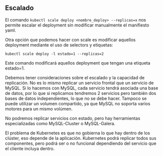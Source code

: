 ## Escalado

El comando `` kubectl scale deploy <nombre_deploy> --replicas=x `` nos permite escalar el deployment sin modificar manualmente el manifiesto yaml.


Otra opción que podemos hacer con scale es modificar aquellos deployment mediante el uso de selectors y etiquetas:



```shell
kubectl scale deploy -l estado=1 --replicas=2
```

Este comando modificará aquellos deployment que tengan una etiqueta estado=1.

Debemos tener consideraciones sobre el escalado y la capacidad de replicación. No es lo mismo replicar un servicio frontal que un servicio de MySQL. Si lo hacemos con MySQL, cada servicio tendrá asociada una base de datos, por lo que si replicamos tendremos 2 servicios pero también dos bases de datos independientes, lo que no se debe hacer. Tampoco se puede utilizar un volumen compartido, ya que MySQL no soporta varios motores para un mismo volúmen.

No podremos replicar servicios con estado, pero hay herramientas especializadas como MySQL-Cluster o MySQL-Galera.


El problema de Kubernetes es que no gobierna lo que hay dentro de los clúster, eso depende de la aplicación. Kubernetes podrá replicar todos sus componentes, pero podrá ser o no funcional dependiendo del servicio que el cliente incluya dentro.